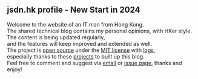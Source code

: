 ## jsdn.hk profile - New Start in 2024

Welcome to the website of an IT man from Hong Kong.<br>
The shared technical blog contains my personal opinions, with HKer style.<br>
The content is being updated regularly,<br>
and the features will keep improved and extended as well.<br>
The project is [open source][proj-repo] under the [MIT license][mit-license] with [logs][change-log],<br>
especially thanks to these [projects][projects-used] to built up this blog.<br>
Feel free to comment and suggest via [email][email-link] or [issue page][issue-page], thanks and enjoy!<br>

[proj-repo]: https://github.com/jsdnhk/jsdnhk.github.io
[mit-license]: https://github.com/jsdnhk/jsdnhk.github.io/blob/master/LICENSE
[email-link]: mailto:dn@jsdn.hk
[issue-page]: https://github.com/jsdnhk/jsdnhk.github.io/issues
[change-log]: ./CHANGELOG.md
[projects-used]: ./PROJECTS_USED.md
